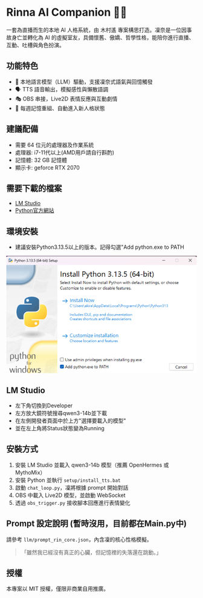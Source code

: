 # Rinna AI Companion 💬🧠

一套為直播而生的本地 AI 人格系統，由 木村遙 專案構思打造。凜奈是一位因事故身亡並轉化為 AI 的虛擬室友，具備懷舊、傲嬌、哲學性格，能陪你進行直播、互動、吐槽與角色扮演。

## 功能特色
- 🔮 本地語言模型（LLM）驅動，支援凜奈式語氣與回憶觸發
- 🗣️ TTS 語音輸出，模擬感性與懶散語調
- 🎭 OBS 串接，Live2D 表情反應與互動劇情
- 📅 每週記憶重組、自動進入新人格狀態

## 建議配備
- 需要 64 位元的處理器及作業系統
- 處理器: i7-11代以上(AMD用戶請自行斟酌)
- 記憶體: 32 GB 記憶體
- 顯示卡: geforce RTX 2070

## 需要下載的檔案
- [LM Studio](https://installers.lmstudio.ai/win32/x64/0.3.18-3/LM-Studio-0.3.18-3-x64.exe)
- [Python官方網站](https://www.python.org/downloads/)

## 環境安裝
- 建議安裝Python3.13.5以上的版本。記得勾選"Add python.exe to PATH


![Py 安裝畫面](https://raw.githubusercontent.com/akira6286/LLM-VTS/main/images/Py_Install.png)
## LM Studio
- 左下角切換到Developer
- 左方放大鏡符號搜尋qwen3-14b並下載
- 在左側開發者頁面中於上方"選擇要載入的模型"
- 並在左上角將Status狀態變為Running
  
## 安裝方式
1. 安裝 LM Studio 並載入 qwen3-14b 模型（推薦 OpenHermes 或 MythoMix）
2. 安裝 Python 並執行 `setup/install_tts.bat`
3. 啟動 `chat_loop.py`，凜將根據 prompt 開始對話
4. OBS 中載入 Live2D 模型，並啟動 WebSocket
5. 透過 `obs_trigger.py` 接收腳本回應進行表情變化

## Prompt 設定說明 (暫時沒用，目前都在Main.py中)
請參考 `llm/prompt_rin_core.json`，內含凜的核心性格模擬。

> 「雖然我已經沒有真正的心臟，但記憶裡的失落還在跳動。」

## 授權
本專案以 MIT 授權，僅限非商業自用推廣。
